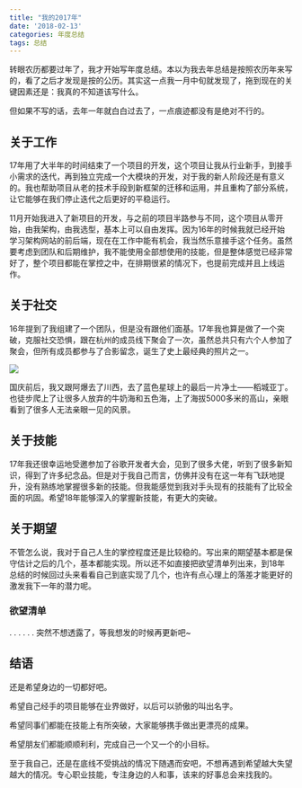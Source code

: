 ```yaml
---
title: "我的2017年"
date: '2018-02-13'
categories: 年度总结
tags: 总结
---
```


转眼农历都要过年了，我才开始写年度总结。本以为我去年总结是按照农历年来写的，看了之后才发现是按的公历。其实这一点我一月中旬就发现了，拖到现在的关键因素还是：我真的不知道该写什么。

但如果不写的话，去年一年就白白过去了，一点痕迹都没有是绝对不行的。

<!-- more -->

## 关于工作

17年用了大半年的时间结束了一个项目的开发，这个项目让我从行业新手，到接手小需求的迭代，再到独立完成一个大模块的开发，对于我的新人阶段还是有意义的。我也帮助项目从老的技术手段到新框架的迁移和运用，并且重构了部分系统，让它能够在我们停止迭代之后更好的平稳运行。

11月开始我进入了新项目的开发，与之前的项目半路参与不同，这个项目从零开始，由我架构，由我选型，基本上可以自由发挥。因为16年的时候我就已经开始学习架构网站的前后端，现在在工作中能有机会，我当然乐意接手这个任务。虽然要考虑到团队和后期维护，我不能使用全部想使用的技能，但是整体感觉已经非常好了，整个项目都能在掌控之中，在排期很紧的情况下，也提前完成并且上线运作。

## 关于社交

16年提到了我组建了一个团队，但是没有跟他们面基。17年我也算是做了一个突破，克服社交恐惧，跟在杭州的成员线下聚会了一次，虽然总共只有六个人参加了聚会，但所有成员都参与了合影留念，诞生了史上最经典的照片之一。

![](http://ww1.sinaimg.cn/large/6ad0d67fgy1fof69lzj46j21110ku43y.jpg)

国庆前后，我又跟阿爆去了川西，去了蓝色星球上的最后一片净土——稻城亚丁。也徒步爬上了让很多人放弃的牛奶海和五色海，上了海拔5000多米的高山，亲眼看到了很多人无法亲眼一见的风景。

## 关于技能

17年我还很幸运地受邀参加了谷歌开发者大会，见到了很多大佬，听到了很多新知识，得到了许多纪念品。但是对于我自己而言，仿佛并没有在这一年有飞跃地提升，没有熟练地掌握很多新的技能。但我能感觉到我对手头现有的技能有了比较全面的巩固。希望18年能够深入的掌握新技能，有更大的突破。

## 关于期望

不管怎么说，我对于自己人生的掌控程度还是比较稳的。写出来的期望基本都是保守估计之后的几个，基本都能实现。所以还不如直接把欲望清单列出来，到18年总结的时候回过头来看看自己到底实现了几个，也许有点心理上的落差才能更好的激发我下一年的潜力呢。

### 欲望清单

.
.
.
.
.
.
突然不想透露了，等我想发的时候再更新吧~

## 结语

还是希望身边的一切都好吧。

希望自己经手的项目能够在业界做好，以后可以骄傲的叫出名字。

希望同事们都能在技能上有所突破，大家能够携手做出更漂亮的成果。

希望朋友们都能顺顺利利，完成自己一个又一个的小目标。

至于我自己，还是在底线不受挑战的情况下随遇而安吧，不想再遇到希望越大失望越大的情况。专心职业技能，专注身边的人和事，该来的好事总会来找我的。
